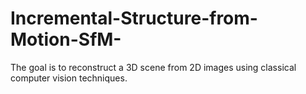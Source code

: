 # Incremental-Structure-from-Motion-SfM-
The goal is to reconstruct a 3D scene from 2D images using classical computer vision techniques.
